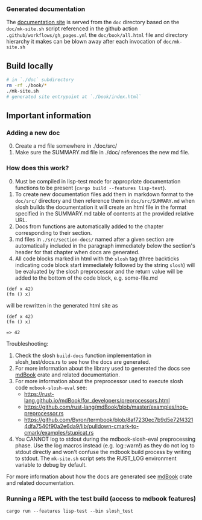 ### Generated documentation

The [documentation site](https://sl-sh-dev.github.io/sl-sh/) is served from the `doc` directory
based on the `doc/mk-site.sh` script referenced in the github action `.github/workflows/gh_pages.yml`
the `doc/book/all.html` file and directory hierarchy it makes can be blown away after each invocation of `doc/mk-site.sh`

## Build locally

```bash
# in `./doc` subdirectory
rm -rf ./book/*
./mk-site.sh
# generated site entrypoint at `./book/index.html`
```

## Important information

### Adding a new doc
0. Create a md file somewhere in ./doc/src/
1. Make sure the SUMMARY.md file in ./doc/ references the new md file.

### How does this work?

0. Must be compiled in lisp-test mode for appropriate documentation functions to be present (`cargo build --features lisp-test`).
1. To create new documentation files add them in markdown format to the `doc/src/` directory and
   then reference them in `doc/src/SUMMARY.md` when slosh builds the documentation it will create
   an html file in the format specified in the SUMMARY.md table of contents at the provided relative URL.
2. Docs from functions are automatically added to the chapter corresponding to their section.
3. md files in `./src/section-docs/` named after a given section are automatically included in the paragraph
   immediately below the section's header for that chapter when docs are generated.
4. All code blocks marked in html with the `slosh` tag (three backticks indicating code block start
   immediately followed by the string `slosh`) will be evaluated by the slosh preprocessor
   and the return value will be added to the bottom of the code block, e.g.
   some-file.md

```slosh
(def x 42)
(fn () x)
```

will be rewritten in the generated html site as

```
(def x 42)
(fn () x)

=> 42
```

Troubleshooting:

1. Check the slosh `build-docs` function implementation in slosh_test/docs.rs to see how the docs are generated.
2. For more information about the library used to generated the docs see [mdBook](https://rust-lang.github.io/mdBook/index.html)
   crate and related documentation.
3. For more information about the preprocessor used to execute slosh code `mdbook-slosh-eval` see:
    - https://rust-lang.github.io/mdBook/for_developers/preprocessors.html
    - https://github.com/rust-lang/mdBook/blob/master/examples/nop-preprocessor.rs
    - https://github.com/Byron/termbook/blob/8af7230ec7b9d5e72f43214dfa7540f90a2e6da9/lib/pulldown-cmark-to-cmark/examples/stupicat.rs
4. You CANNOT log to stdout during the mdbook-slosh-eval preprocessing phase. Use
   the log macros instead (e.g. log::warn!) as they do not log to stdout directly
   and won't confuse the mdbook build process by writing to stdout. The `mk-site.sh`
   script sets the RUST_LOG environment variable to debug by default.

For more information about how the docs are generated see [mdBook](https://rust-lang.github.io/mdBook/index.html)
crate and related documentation.

### Running a REPL with the test build (access to mdbook features)
```
cargo run --features lisp-test --bin slosh_test
```

